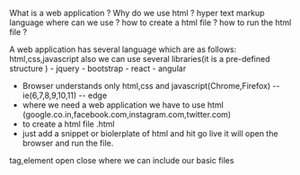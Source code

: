 What is a web application ?
Why do we use html ? hyper text markup language
where can we use ?
how to create a html file ?
how to run the html file ?

A web application has several language which are as follows:
html,css,javascript
also we can use several libraries(it is a pre-defined structure ) - jquery - bootstrap - react - angular

- Browser understands only html,css and javascript(Chrome,Firefox)
  -- ie(6,7,8,9,10,11)
  -- edge
- where we need a web application we have to use html
  (google.co.in,facebook.com,instagram.com,twitter.com)
- to create a html file <yourfilename>.html
- just add a snippet or biolerplate of html and hit go live
it will open the browser and run the file.
<html></html>
tag,element
open   close
<head>
    where we can include our basic files
